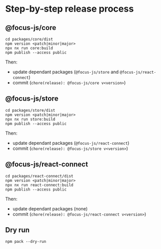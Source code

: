 # Step-by-step release process

## @focus-js/core

```
cd packages/core/dist
npm version <patch|minor|major>
npx nx run core:build
npm publish --access public
```

Then:

- update dependant packages (`@focus-js/store` and `@focus-js/react-connect`)
- commit (`chore(release): @focus-js/core v<version>`)

## @focus-js/store

```
cd packages/store/dist
npm version <patch|minor|major>
npx nx run store:build
npm publish --access public
```

Then:

- update dependant packages (`@focus-js/react-connect`)
- commit (`chore(release): @focus-js/store v<version>`)

## @focus-js/react-connect

```
cd packages/react-connect/dist
npm version <patch|minor|major>
npx nx run react-connect:build
npm publish --access public
```

Then:

- update dependant packages (none)
- commit (`chore(release): @focus-js/react-connect v<version>`)

## Dry run

```
npm pack --dry-run
```
